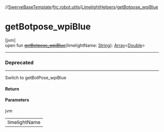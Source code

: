 //[SwerveBaseTemplate](../../../index.md)/[frc.robot.utils](../index.md)/[LimelightHelpers](index.md)/[getBotpose_wpiBlue](get-botpose_wpi-blue.md)

# getBotpose_wpiBlue

[jvm]\
open fun [~~getBotpose_wpiBlue~~](get-botpose_wpi-blue.md)(limelightName: [String](https://docs.oracle.com/javase/8/docs/api/java/lang/String.html)): [Array](https://kotlinlang.org/api/latest/jvm/stdlib/kotlin/-array/index.html)&lt;[Double](https://kotlinlang.org/api/latest/jvm/stdlib/kotlin/-double/index.html)&gt;

---

### Deprecated

---

Switch to getBotPose_wpiBlue

#### Return

#### Parameters

jvm

| |
|---|
| limelightName |
